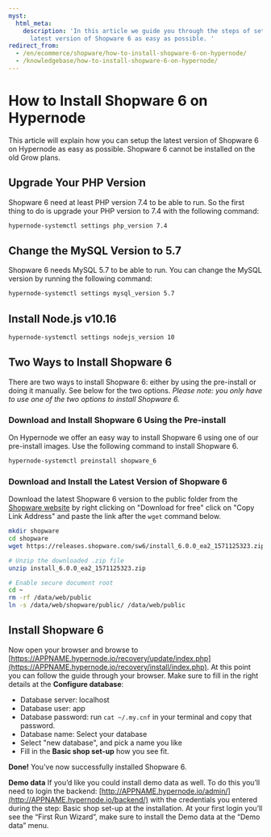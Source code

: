 ```yaml
---
myst:
  html_meta:
    description: 'In this article we guide you through the steps of setting up the
      latest version of Shopware 6 as easy as possible. '
redirect_from:
  - /en/ecommerce/shopware/how-to-install-shopware-6-on-hypernode/
  - /knowledgebase/how-to-install-shopware-6-on-hypernode/
---
```


<!-- source: https://support.hypernode.com/en/ecommerce/shopware/how-to-install-shopware-6-on-hypernode/ -->

# How to Install Shopware 6 on Hypernode

This article will explain how you can setup the latest version of Shopware 6 on Hypernode as easy as possible. Shopware 6 cannot be installed on the old Grow plans.

## Upgrade Your PHP Version

Shopware 6 need at least PHP version 7.4 to be able to run. So the first thing to do is upgrade your PHP version to 7.4 with the following command:

```bash
hypernode-systemctl settings php_version 7.4
```

## Change the MySQL Version to 5.7

Shopware 6 needs MySQL 5.7 to be able to run. You can change the MySQL version by running the following command:

```bash
hypernode-systemctl settings mysql_version 5.7
```

## Install Node.js v10.16

```bash
hypernode-systemctl settings nodejs_version 10
```

## Two Ways to Install Shopware 6

There are two ways to install Shopware 6: either by using the pre-install or doing it manually. See below for the two options. *Please note: you only have to use one of the two options to install Shopware 6.*

### Download and Install Shopware 6 Using the Pre-install

On Hypernode we offer an easy way to install Shopware 6 using one of our pre-install images. Use the following command to install Shopware 6.

```bash
hypernode-systemctl preinstall shopware_6
```

### Download and Install the Latest Version of Shopware 6

Download the latest Shopware 6 version to the public folder from the [Shopware website](https://www.shopware.com/en/download/#shopware-6) by right clicking on "Download for free" click on "Copy Link Address" and paste the link after the `wget` command below.

```bash
mkdir shopware
cd shopware
wget https://releases.shopware.com/sw6/install_6.0.0_ea2_1571125323.zip

# Unzip the downloaded .zip file
unzip install_6.0.0_ea2_1571125323.zip

# Enable secure document root
cd ~
rm -rf /data/web/public
ln -s /data/web/shopware/public/ /data/web/public
```

## Install Shopware 6

Now open your browser and browse to [https://APPNAME.hypernode.io/recovery/update/index.php](https://APPNAME.hypernode.io/recovery/install/index.php). At this point you can follow the guide through your browser. Make sure to fill in the right details at the **Configure database**:

- Database server: localhost
- Database user: app
- Database password: run `cat ~/.my.cnf` in your terminal and copy that password.
- Database name: Select your database
- Select "new database", and pick a name you like
- Fill in the **Basic shop set-up** how you see fit.

**Done!** You’ve now successfully installed Shopware 6.

**Demo data**
If you’d like you could install demo data as well. To do this you’ll need to login the backend: [http://APPNAME.hypernode.io/admin/](http://APPNAME.hypernode.io/backend/) with the credentials you entered during the step: Basic shop set-up at the installation. At your first login you’ll see the “First Run Wizard”, make sure to install the Demo data at the “Demo data” menu.
